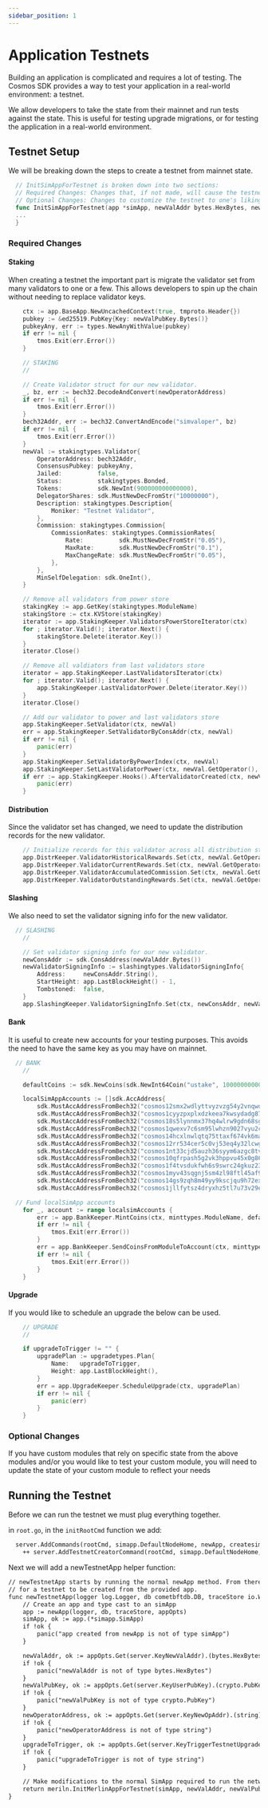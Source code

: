 ```yaml
---
sidebar_position: 1
---
```


# Application Testnets

Building an application is complicated and requires a lot of testing. The Cosmos SDK provides a way to test your application in a real-world environment: a testnet. 

We allow developers to take the state from their mainnet and run tests against the state. This is useful for testing upgrade migrations, or for testing the application in a real-world environment.

## Testnet Setup

We will be breaking down the steps to create a testnet from mainnet state. 

```go 
  // InitSimAppForTestnet is broken down into two sections:
  // Required Changes: Changes that, if not made, will cause the testnet to halt or panic
  // Optional Changes: Changes to customize the testnet to one's liking (lower vote times, fund accounts, etc)
  func InitSimAppForTestnet(app *simApp, newValAddr bytes.HexBytes, newValPubKey crypto.PubKey, newOperatorAddress, upgradeToTrigger string) *simApp {
  ...
  }
```

### Required Changes

#### Staking

When creating a testnet the important part is migrate the validator set from many validators to one or a few. This allows developers to spin up the chain without needing to replace validator keys. 

```go
	ctx := app.BaseApp.NewUncachedContext(true, tmproto.Header{})
	pubkey := &ed25519.PubKey{Key: newValPubKey.Bytes()}
	pubkeyAny, err := types.NewAnyWithValue(pubkey)
	if err != nil {
		tmos.Exit(err.Error())
	}

	// STAKING
	//

	// Create Validator struct for our new validator.
	_, bz, err := bech32.DecodeAndConvert(newOperatorAddress)
	if err != nil {
		tmos.Exit(err.Error())
	}
	bech32Addr, err := bech32.ConvertAndEncode("simvaloper", bz)
	if err != nil {
		tmos.Exit(err.Error())
	}
	newVal := stakingtypes.Validator{
		OperatorAddress: bech32Addr,
		ConsensusPubkey: pubkeyAny,
		Jailed:          false,
		Status:          stakingtypes.Bonded,
		Tokens:          sdk.NewInt(900000000000000),
		DelegatorShares: sdk.MustNewDecFromStr("10000000"),
		Description: stakingtypes.Description{
			Moniker: "Testnet Validator",
		},
		Commission: stakingtypes.Commission{
			CommissionRates: stakingtypes.CommissionRates{
				Rate:          sdk.MustNewDecFromStr("0.05"),
				MaxRate:       sdk.MustNewDecFromStr("0.1"),
				MaxChangeRate: sdk.MustNewDecFromStr("0.05"),
			},
		},
		MinSelfDelegation: sdk.OneInt(),
	}

	// Remove all validators from power store
	stakingKey := app.GetKey(stakingtypes.ModuleName)
	stakingStore := ctx.KVStore(stakingKey)
	iterator := app.StakingKeeper.ValidatorsPowerStoreIterator(ctx)
	for ; iterator.Valid(); iterator.Next() {
		stakingStore.Delete(iterator.Key())
	}
	iterator.Close()

	// Remove all valdiators from last validators store
	iterator = app.StakingKeeper.LastValidatorsIterator(ctx)
	for ; iterator.Valid(); iterator.Next() {
		app.StakingKeeper.LastValidatorPower.Delete(iterator.Key())
	}
	iterator.Close()

	// Add our validator to power and last validators store
	app.StakingKeeper.SetValidator(ctx, newVal)
	err = app.StakingKeeper.SetValidatorByConsAddr(ctx, newVal)
	if err != nil {
		panic(err)
	}
	app.StakingKeeper.SetValidatorByPowerIndex(ctx, newVal)
	app.StakingKeeper.SetLastValidatorPower(ctx, newVal.GetOperator(), 0)
	if err := app.StakingKeeper.Hooks().AfterValidatorCreated(ctx, newVal.GetOperator()); err != nil {
		panic(err)
	}
```

#### Distribution

Since the validator set has changed, we need to update the distribution records for the new validator.


```go
	// Initialize records for this validator across all distribution stores
	app.DistrKeeper.ValidatorHistoricalRewards.Set(ctx, newVal.GetOperator(), 0, distrtypes.NewValidatorHistoricalRewards(sdk.DecCoins{}, 1))
	app.DistrKeeper.ValidatorCurrentRewards.Set(ctx, newVal.GetOperator(), distrtypes.NewValidatorCurrentRewards(sdk.DecCoins{}, 1))
	app.DistrKeeper.ValidatorAccumulatedCommission.Set(ctx, newVal.GetOperator(), distrtypes.InitialValidatorAccumulatedCommission())
	app.DistrKeeper.ValidatorOutstandingRewards.Set(ctx, newVal.GetOperator(), distrtypes.ValidatorOutstandingRewards{Rewards: sdk.DecCoins{}})
```

#### Slashing

We also need to set the validator signing info for the new validator.

```go
  // SLASHING
	//

	// Set validator signing info for our new validator.
	newConsAddr := sdk.ConsAddress(newValAddr.Bytes())
	newValidatorSigningInfo := slashingtypes.ValidatorSigningInfo{
		Address:     newConsAddr.String(),
		StartHeight: app.LastBlockHeight() - 1,
		Tombstoned:  false,
	}
	app.SlashingKeeper.ValidatorSigningInfo.Set(ctx, newConsAddr, newValidatorSigningInfo)
```

#### Bank

It is useful to create new accounts for your testing purposes. This avoids the need to have the same key as you may have on mainnet. 

```go
  // BANK
	//

	defaultCoins := sdk.NewCoins(sdk.NewInt64Coin("ustake", 1000000000000))

	localSimAppAccounts := []sdk.AccAddress{
		sdk.MustAccAddressFromBech32("cosmos12smx2wdlyttvyzvzg54y2vnqwq2qjateuf7thj"),
		sdk.MustAccAddressFromBech32("cosmos1cyyzpxplxdzkeea7kwsydadg87357qnahakaks"),
		sdk.MustAccAddressFromBech32("cosmos18s5lynnmx37hq4wlrw9gdn68sg2uxp5rgk26vv"),
		sdk.MustAccAddressFromBech32("cosmos1qwexv7c6sm95lwhzn9027vyu2ccneaqad4w8ka"),
		sdk.MustAccAddressFromBech32("cosmos14hcxlnwlqtq75ttaxf674vk6mafspg8xwgnn53"),
		sdk.MustAccAddressFromBech32("cosmos12rr534cer5c0vj53eq4y32lcwguyy7nndt0u2t"),
		sdk.MustAccAddressFromBech32("cosmos1nt33cjd5auzh36syym6azgc8tve0jlvklnq7jq"),
		sdk.MustAccAddressFromBech32("cosmos10qfrpash5g2vk3hppvu45x0g860czur8ff5yx0"),
		sdk.MustAccAddressFromBech32("cosmos1f4tvsdukfwh6s9swrc24gkuz23tp8pd3e9r5fa"),
		sdk.MustAccAddressFromBech32("cosmos1myv43sqgnj5sm4zl98ftl45af9cfzk7nhjxjqh"),
		sdk.MustAccAddressFromBech32("cosmos14gs9zqh8m49yy9kscjqu9h72exyf295afg6kgk"),
		sdk.MustAccAddressFromBech32("cosmos1jllfytsz4dryxhz5tl7u73v29exsf80vz52ucc")}

  // Fund localSimApp accounts
	for _, account := range localsimAccounts {
		err := app.BankKeeper.MintCoins(ctx, minttypes.ModuleName, defaultCoins)
		if err != nil {
			tmos.Exit(err.Error())
		}
		err = app.BankKeeper.SendCoinsFromModuleToAccount(ctx, minttypes.ModuleName, account, defaultCoins)
		if err != nil {
			tmos.Exit(err.Error())
		}
	}
```

#### Upgrade

If you would like to schedule an upgrade the below can be used. 

```go
	// UPGRADE
	//

	if upgradeToTrigger != "" {
		upgradePlan := upgradetypes.Plan{
			Name:   upgradeToTrigger,
			Height: app.LastBlockHeight(),
		}
		err = app.UpgradeKeeper.ScheduleUpgrade(ctx, upgradePlan)
		if err != nil {
			panic(err)
		}
	}
```

### Optional Changes

If you have custom modules that rely on specific state from the above modules and/or you would like to test your custom module, you will need to update the state of your custom module to reflect your needs

## Running the Testnet

Before we can run the testnet we must plug everything together. 

in `root.go`, in the `initRootCmd` function we add:

```diff
  server.AddCommands(rootCmd, simapp.DefaultNodeHome, newApp, createsimAppAndExport, addModuleInitFlags)
	++ server.AddTestnetCreatorCommand(rootCmd, simapp.DefaultNodeHome, newTestnetApp, addModuleInitFlags)
```

Next we will add a newTestnetApp helper function:

```diff
// newTestnetApp starts by running the normal newApp method. From there, the app interface returned is modified in order
// for a testnet to be created from the provided app.
func newTestnetApp(logger log.Logger, db cometbftdb.DB, traceStore io.Writer, appOpts servertypes.AppOptions) servertypes.Application {
	// Create an app and type cast to an simApp
	app := newApp(logger, db, traceStore, appOpts)
	simApp, ok := app.(*simapp.SimApp)
	if !ok {
		panic("app created from newApp is not of type simApp")
	}

	newValAddr, ok := appOpts.Get(server.KeyNewValAddr).(bytes.HexBytes)
	if !ok {
		panic("newValAddr is not of type bytes.HexBytes")
	}
	newValPubKey, ok := appOpts.Get(server.KeyUserPubKey).(crypto.PubKey)
	if !ok {
		panic("newValPubKey is not of type crypto.PubKey")
	}
	newOperatorAddress, ok := appOpts.Get(server.KeyNewOpAddr).(string)
	if !ok {
		panic("newOperatorAddress is not of type string")
	}
	upgradeToTrigger, ok := appOpts.Get(server.KeyTriggerTestnetUpgrade).(string)
	if !ok {
		panic("upgradeToTrigger is not of type string")
	}

	// Make modifications to the normal SimApp required to run the network locally
	return meriln.InitMerlinAppForTestnet(simApp, newValAddr, newValPubKey, newOperatorAddress, upgradeToTrigger)
}
```

